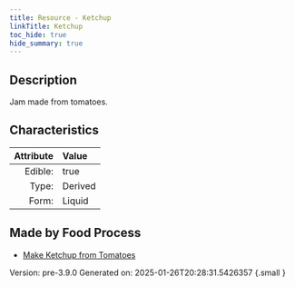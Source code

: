 ```yaml
---
title: Resource - Ketchup
linkTitle: Ketchup
toc_hide: true
hide_summary: true
---
```


## Description
Jam made from tomatoes.

## Characteristics

| Attribute      | Value |
|--------:|:------|
|Edible:|true|
|Type:|Derived|
|Form:|Liquid|
 



## Made by Food Process

- [Make Ketchup from Tomatoes](/docs/definitions/food/make-ketchup-from-tomatoes)

    

Version: pre-3.9.0 Generated on: 2025-01-26T20:28:31.5426357
{.small }

